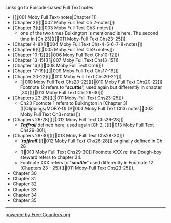 Links go to Episode-based Full Text notes     
- [[🎤001 Moby Full Text-notes|Chapter 1]]     
- [Chapter 2]([[🎤002 Moby Full Text Ch 2-notes]])     
- [Chapter 3]([[🎤003 Moby Full Text Ch3-notes]])     
	- one of the two times Bulkington is mentioned is here. The second time in [Ch 23]([[🎤011 Moby-Full Text Chs23-25]]).   
- [Chapter 4-8]([[🎤004 Moby Full Text Chs-4-5-6-7-8+notes]])      
- [Chapter 9]([[🎤005 Moby Full Text Ch9+notes]])     
- [Chapter 10-12]([[🎤006 Moby Full Text Chs10-12]])     
- [Chapter 13-15]([[🎤007 Moby Full Text Chs13-15]])     
- [Chapter 16]([[🎤008 Moby Full Text Ch16]])     
- [Chapter 17-19]([[🎤009 Moby Full Text Chs17-19]])     
- [Chapter 20-22]([[🎤010 Moby Full Text Chs20-22]])     
	- [🎤010 Moby Full Text Chs20-22]([[🎤010 Moby Full Text Chs20-22]]) Footnote 12 refers to “***scuttle***”, used again but differently in chapter [30]([[🎤013 Moby Full Text Chs29-30]])
- [Chapters 23-25]([[🎤011 Moby-Full Text Chs23-25]]) 
	- Ch23 Footnote 1 refers to Bulkington in [Chapter 3]([[Clippings/MOBY-OLD/🎤003 Moby Full Text Ch3+notes|🎤003 Moby Full Text Ch3+notes]])      
- [Chapters 26-28]([[🎤012 Moby Full Text Chs26-28]])     
	- ***Taffrail*** defined here, used again [Ch 2. ]([[🎤013 Moby Full Text Chs29-30]],     
- [Chapters 29-30]([[🎤013 Moby Full Text Chs29-30]])     
	- [***taffrail***]([[🎤012 Moby Full Text Chs26-28]]) originally defined in Ch 28
	- [[🎤013 Moby Full Text Chs29-30]] Footnote XXX re: the Dough-boy steward refers to chapter 34.
	- Footnote XXX refers to “***scuttle***” used differently in Footnote 12 [Chapters 23 - 25]([[🎤011 Moby-Full Text Chs23-25]]),      
- Chapter 30     
- Chapter 31     
- Chapter 32     
- Chapter 33     
- Chapter 34     
- Chapter 35     




---
 <a href='https://www.free-counters.org/'>powered by Free-Counters.org</a> <script type='text/javascript' src='https://www.freevisitorcounters.com/auth.php?id=3a836571bf527a15ef6121fbbdda37292ed45bd9'></script>
<script type="text/javascript" src="https://www.freevisitorcounters.com/en/home/counter/1376368/t/1"></script>